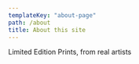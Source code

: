 ```yaml
---
templateKey: "about-page"
path: /about
title: About this site
---
```


Limited Edition Prints, from real artists
